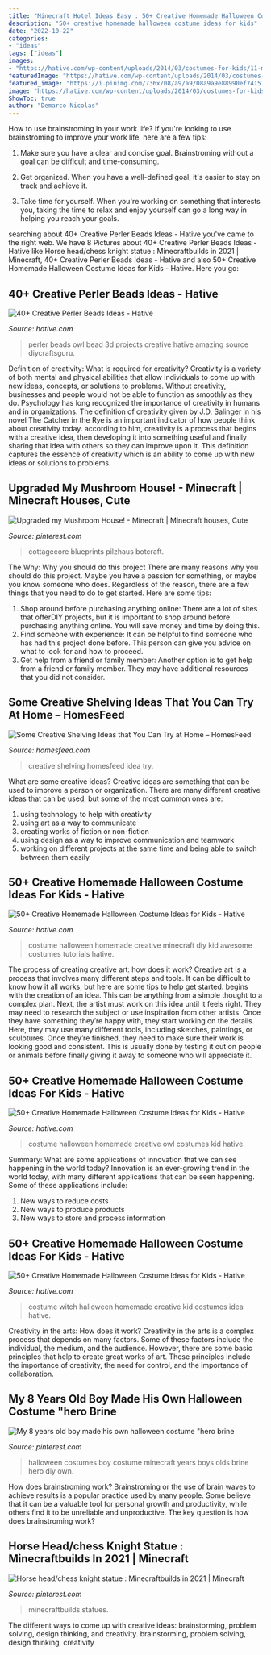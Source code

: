 ```yaml
---
title: "Minecraft Hotel Ideas Easy : 50+ Creative Homemade Halloween Costume Ideas For Kids"
description: "50+ creative homemade halloween costume ideas for kids"
date: "2022-10-22"
categories:
- "ideas"
tags: ["ideas"]
images:
- "https://hative.com/wp-content/uploads/2014/03/costumes-for-kids/11-minecraft-for-kid-costume.jpg"
featuredImage: "https://hative.com/wp-content/uploads/2014/03/costumes-for-kids/17-witch-kid-costume-idea.jpg"
featured_image: "https://i.pinimg.com/736x/08/a9/a9/08a9a9e88990ef741576e52711b81940.jpg"
image: "https://hative.com/wp-content/uploads/2014/03/costumes-for-kids/17-witch-kid-costume-idea.jpg"
ShowToc: true
author: "Demarco Nicolas"
---
```



How to use brainstroming in your work life?
If you're looking to use brainstroming to improve your work life, here are a few tips:
1. Make sure you have a clear and concise goal. Brainstroming without a goal can be difficult and time-consuming.

2. Get organized. When you have a well-defined goal, it's easier to stay on track and achieve it.

3. Take time for yourself. When you're working on something that interests you, taking the time to relax and enjoy yourself can go a long way in helping you reach your goals.

	

		
searching about 40+ Creative Perler Beads Ideas - Hative you've came to the right web. We have 8 Pictures about 40+ Creative Perler Beads Ideas - Hative like Horse head/chess knight statue : Minecraftbuilds in 2021 | Minecraft, 40+ Creative Perler Beads Ideas - Hative and also 50+ Creative Homemade Halloween Costume Ideas for Kids - Hative. Here you go:
		
    
## 40+ Creative Perler Beads Ideas - Hative

<img loading=lazy src="https://hative.com/wp-content/uploads/2014/04/perler-beads-ideas/31-owl-perler-beads.jpg" onerror="this.onerror=null;this.src='https://tse1.mm.bing.net/th?id=OIP.U3Mtwd-ryfCBJqXOcNyC7AHaJK&amp;pid=15.1';" alt="40+ Creative Perler Beads Ideas - Hative">

_Source: hative.com_

>perler beads owl bead 3d projects creative hative amazing source diycraftsguru. 

	

Definition of creativity: What is required for creativity?
Creativity is a variety of both mental and physical abilities that allow individuals to come up with new ideas, concepts, or solutions to problems. Without creativity, businesses and people would not be able to function as smoothly as they do. Psychology has long recognized the importance of creativity in humans and in organizations. The definition of creativity given by J.D. Salinger in his novel The Catcher in the Rye is an important indicator of how people think about creativity today. according to him, creativity is a process that begins with a creative idea, then developing it into something useful and finally sharing that idea with others so they can improve upon it. This definition captures the essence of creativity which is an ability to come up with new ideas or solutions to problems.

    
## Upgraded My Mushroom House! - Minecraft | Minecraft Houses, Cute

<img loading=lazy src="https://i.pinimg.com/736x/08/a9/a9/08a9a9e88990ef741576e52711b81940.jpg" onerror="this.onerror=null;this.src='https://tse2.mm.bing.net/th?id=OIP.WTlhqaRtWoO8Q9tQVzTw8QHaFj&amp;pid=15.1';" alt="Upgraded my Mushroom House! - Minecraft | Minecraft houses, Cute">

_Source: pinterest.com_

>cottagecore blueprints pilzhaus botcraft. 

	

The Why: Why you should do this project
There are many reasons why you should do this project. Maybe you have a passion for something, or maybe you know someone who does. Regardless of the reason, there are a few things that you need to do to get started. Here are some tips:
1. Shop around before purchasing anything online: There are a lot of sites that offerDIY projects, but it is important to shop around before purchasing anything online. You will save money and time by doing this.
2. Find someone with experience: It can be helpful to find someone who has had this project done before. This person can give you advice on what to look for and how to proceed.
3. Get help from a friend or family member: Another option is to get help from a friend or family member. They may have additional resources that you did not consider.

    
## Some Creative Shelving Ideas That You Can Try At Home – HomesFeed

<img loading=lazy src="https://homesfeed.com/wp-content/uploads/2015/11/contemporary-creative-shelving-idea-in-white-color-with-unqiue-shape-on-gray-wall-above-concrete-flooring-idea.jpg" onerror="this.onerror=null;this.src='https://tse4.mm.bing.net/th?id=OIP.J_5aOLrqwfQVubRvaWonpAHaEw&amp;pid=15.1';" alt="Some Creative Shelving Ideas that You Can Try at Home – HomesFeed">

_Source: homesfeed.com_

>creative shelving homesfeed idea try. 

	

What are some creative ideas?
Creative ideas are something that can be used to improve a person or organization. There are many different creative ideas that can be used, but some of the most common ones are: 
1. using technology to help with creativity 
2. using art as a way to communicate 
3. creating works of fiction or non-fiction 
4. using design as a way to improve communication and teamwork 
5. working on different projects at the same time and being able to switch between them easily 

    
## 50+ Creative Homemade Halloween Costume Ideas For Kids - Hative

<img loading=lazy src="https://hative.com/wp-content/uploads/2014/03/costumes-for-kids/11-minecraft-for-kid-costume.jpg" onerror="this.onerror=null;this.src='https://tse1.mm.bing.net/th?id=OIP.5cAcvxbCAyjoVWuqE0CxHgHaJ4&amp;pid=15.1';" alt="50+ Creative Homemade Halloween Costume Ideas for Kids - Hative">

_Source: hative.com_

>costume halloween homemade creative minecraft diy kid awesome costumes tutorials hative. 

	

The process of creating creative art: how does it work?
Creative art is a process that involves many different steps and tools. It can be difficult to know how it all works, but here are some tips to help get started. 
 begins with the creation of an idea. This can be anything from a simple thought to a complex plan. Next, the artist must work on this idea until it feels right. They may need to research the subject or use inspiration from other artists. Once they have something they’re happy with, they start working on the details. Here, they may use many different tools, including sketches, paintings, or sculptures. Once they’re finished, they need to make sure their work is looking good and consistent. This is usually done by testing it out on people or animals before finally giving it away to someone who will appreciate it.

    
## 50+ Creative Homemade Halloween Costume Ideas For Kids - Hative

<img loading=lazy src="https://hative.com/wp-content/uploads/2014/03/costumes-for-kids/18-owl-kid-costume-idea.jpg" onerror="this.onerror=null;this.src='https://tse2.mm.bing.net/th?id=OIP.uDKBVpzmOvUpNl8OWDth1wHaLH&amp;pid=15.1';" alt="50+ Creative Homemade Halloween Costume Ideas for Kids - Hative">

_Source: hative.com_

>costume halloween homemade creative owl costumes kid hative. 

	

Summary: What are some applications of innovation that we can see happening in the world today?
Innovation is an ever-growing trend in the world today, with many different applications that can be seen happening. Some of these applications include: 
1. New ways to reduce costs 
2. New ways to produce products 
3. New ways to store and process information 

    
## 50+ Creative Homemade Halloween Costume Ideas For Kids - Hative

<img loading=lazy src="https://hative.com/wp-content/uploads/2014/03/costumes-for-kids/17-witch-kid-costume-idea.jpg" onerror="this.onerror=null;this.src='https://tse4.mm.bing.net/th?id=OIP.yXlWKxDPCjtEfoJUtG1s9gHaM_&amp;pid=15.1';" alt="50+ Creative Homemade Halloween Costume Ideas for Kids - Hative">

_Source: hative.com_

>costume witch halloween homemade creative kid costumes idea hative. 

	

Creativity in the arts: How does it work?
Creativity in the arts is a complex process that depends on many factors. Some of these factors include the individual, the medium, and the audience. However, there are some basic principles that help to create great works of art. These principles include the importance of creativity, the need for control, and the importance of collaboration.

    
## My 8 Years Old Boy Made His Own Halloween Costume &quot;hero Brine

<img loading=lazy src="https://i.pinimg.com/736x/cc/d3/3a/ccd33a4ccd4ff0a69b42979a53908cff---year-olds-old-boys.jpg" onerror="this.onerror=null;this.src='https://tse2.mm.bing.net/th?id=OIP.AZuy29r0F-EuSxCvUXSx8gHaKz&amp;pid=15.1';" alt="My 8 years old boy made his own halloween costume &quot;hero brine">

_Source: pinterest.com_

>halloween costumes boy costume minecraft years boys olds brine hero diy own. 

	

How does brainstroming work?
Brainstroming or the use of brain waves to achieve results is a popular practice used by many people. Some believe that it can be a valuable tool for personal growth and productivity, while others find it to be unreliable and unproductive. The key question is how does brainstroming work?

    
## Horse Head/chess Knight Statue : Minecraftbuilds In 2021 | Minecraft

<img loading=lazy src="https://i.pinimg.com/736x/b1/76/23/b1762372b49c621509b81a235168e943.jpg" onerror="this.onerror=null;this.src='https://tse1.mm.bing.net/th?id=OIP.WGB6r8xyxqLqLyb0Vjwu9QHaFj&amp;pid=15.1';" alt="Horse head/chess knight statue : Minecraftbuilds in 2021 | Minecraft">

_Source: pinterest.com_

>minecraftbuilds statues. 

	

The different ways to come up with creative ideas: brainstorming, problem solving, design thinking, and creativity.
brainstorming, problem solving, design thinking, creativity

